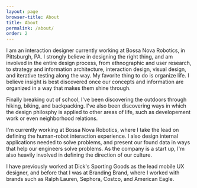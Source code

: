 ```yaml
---
layout: page
browser-title: About
title: About
permalink: /about/
order: 2
---
```


I am an interaction designer currently working at Bossa Nova Robotics, in Pittsburgh, PA. I strongly believe in designing the right thing, and am involved in the entire design process, from ethnographic and user research, to strategy and information architecture, interaction design, visual design, and iterative testing along the way. My favorite thing to do is organize life. I believe insight is best discovered once our concepts and information are organized in a way that makes them shine through. 

Finally breaking out of school, I've been discovering the outdoors through hiking, biking, and backpacking. I've also been discovering ways in which the design philosphy is applied to other areas of life, such as developement work or even neighborhood relations. 

I'm currently working at Bossa Nova Robotics, where I take the lead on defining the human-robot interaction experience. I also design internal applications needed to solve problems, and present our found data in ways that help our engineers solve problems. As the company is a start up, I'm also heavily involved in defining the direction of our culture.

I have previously worked at Dick's Sporting Goods as the lead mobile UX designer, and before that I was at Branding Brand, where I worked with brands such as Ralph Lauren, Sephora, Costco, and American Eagle.